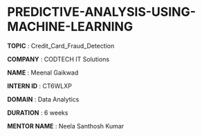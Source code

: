 # PREDICTIVE-ANALYSIS-USING-MACHINE-LEARNING

**TOPIC** : Credit_Card_Fraud_Detection

**COMPANY** : CODTECH IT Solutions

**NAME** : Meenal Gaikwad

**INTERN ID** : CT6WLXP

**DOMAIN** : Data Analytics

**DURATION** : 6 weeks

**MENTOR NAME** : Neela Santhosh Kumar
